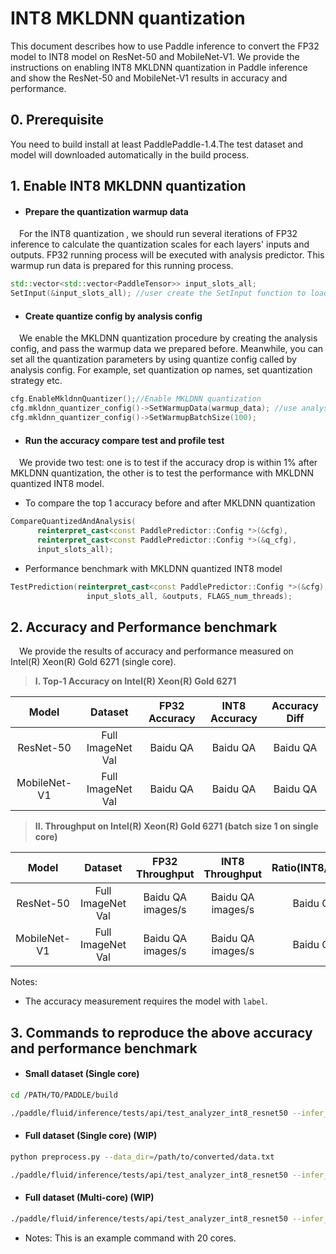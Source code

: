 # INT8 MKLDNN quantization 

This document describes how to use Paddle inference to convert the FP32 model to INT8 model on ResNet-50 and MobileNet-V1. We provide the instructions on enabling INT8 MKLDNN quantization in Paddle inference and show the ResNet-50 and MobileNet-V1 results in accuracy and performance.

## 0. Prerequisite
You need to build install at least PaddlePaddle-1.4.The test dataset and model will downloaded automatically in the build process.

## 1. Enable INT8 MKLDNN quantization
* #### Prepare the quantization warmup data 

&emsp;For the INT8 quantization , we should run several iterations of FP32 inference to calculate the quantization scales for each layers' inputs and outputs. FP32 running process will be executed with analysis predictor. This warmup run data is prepared for this running process.

```cpp
std::vector<std::vector<PaddleTensor>> input_slots_all;
SetInput(&input_slots_all); //user create the SetInput function to load the data from the file
```  

* #### Create quantize config by analysis config

&emsp;We enable the MKLDNN quantization procedure by creating the analysis config, and pass the warmup data we prepared before. Meanwhile, you can set all the quantization parameters by using quantize config called by analysis config. For example, set quantization op names, set quantization strategy etc.

```cpp
cfg.EnableMkldnnQuantizer();//Enable MKLDNN quantization
cfg.mkldnn_quantizer_config()->SetWarmupData(warmup_data); //use analysis config to call the MKLDNN quantization config
cfg.mkldnn_quantizer_config()->SetWarmupBatchSize(100);
```

* #### Run the accuracy compare test and profile test

&emsp;We provide two test: one is to test if the accuracy drop is within 1% after MKLDNN quantization, the other is to test the performance with MKLDNN quantized INT8 model.

- To compare the top 1 accuracy before and after MKLDNN quantization
    
```cpp
CompareQuantizedAndAnalysis(
      reinterpret_cast<const PaddlePredictor::Config *>(&cfg),
      reinterpret_cast<const PaddlePredictor::Config *>(&q_cfg),
      input_slots_all); 
```
- Performance benchmark with MKLDNN quantized INT8 model
    
```cpp
TestPrediction(reinterpret_cast<const PaddlePredictor::Config *>(&cfg),
                 input_slots_all, &outputs, FLAGS_num_threads);
```

## 2. Accuracy and Performance benchmark

&emsp;We provide the results of accuracy and performance measured on Intel(R) Xeon(R) Gold 6271 (single core).

   >**I. Top-1 Accuracy on Intel(R) Xeon(R) Gold 6271**

| Model  | Dataset  | FP32 Accuracy  | INT8 Accuracy  | Accuracy Diff  |
| :------------: | :------------: | :------------: | :------------: | :------------: |
| ResNet-50  | Full ImageNet Val  |  Baidu QA  | Baidu QA  | Baidu QA |
| MobileNet-V1 | Full ImageNet Val  | Baidu QA  | Baidu QA  | Baidu QA  |

   >**II. Throughput on Intel(R) Xeon(R) Gold 6271 (batch size 1 on single core)**

| Model  | Dataset  | FP32 Throughput  | INT8 Throughput  |  Ratio(INT8/FP32)  |
| :------------: | :------------: | :------------: | :------------: | :------------: |
| ResNet-50  | Full ImageNet Val  |  Baidu QA images/s | Baidu QA images/s | Baidu QA |
| MobileNet-V1 | Full ImageNet Val  | Baidu QA images/s | Baidu QA images/s | Baidu QA  |

Notes:
* The accuracy measurement requires the model with `label`.

## 3. Commands to reproduce the above accuracy and performance benchmark

* #### Small dataset (Single core)
```bash
cd /PATH/TO/PADDLE/build
```
```bash
./paddle/fluid/inference/tests/api/test_analyzer_int8_resnet50 --infer_model=/home/bingyang/paddle-latest/build/third_party/inference_demo/int8/resnet50/model --infer_data=/home/bingyang/paddle-latest/build/third_party/inference_demo/int8/data.txt --paddle_num_threads=1 
```
* #### Full dataset (Single core) (WIP)
```bash
python preprocess.py --data_dir=/path/to/converted/data.txt
```
```bash
./paddle/fluid/inference/tests/api/test_analyzer_int8_resnet50 --infer_model=/home/bingyang/paddle-latest/build/third_party/inference_demo/int8/resnet50/model --infer_data=/path/to/converted/data.txt --paddle_num_threads=1 --test_all_data
```
* #### Full dataset (Multi-core) (WIP)
```bash
./paddle/fluid/inference/tests/api/test_analyzer_int8_resnet50 --infer_model=/home/bingyang/paddle-latest/build/third_party/inference_demo/int8/resnet50/model --infer_data=/path/to/converted/data.txt --paddle_num_threads=20 --test_all_data
```
   - Notes: This is an example command with 20 cores.
